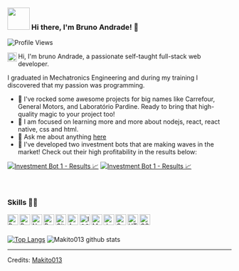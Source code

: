 ### <img src="https://i.pinimg.com/originals/00/4b/17/004b173f6e3d6843df10114e087f30a8.gif" width="50" height="50" /> Hi there, I'm Bruno Andrade! 👋
![Profile Views](https://hits.seeyoufarm.com/api/count/incr/badge.svg?url=https://github.com/makito013/&title=Profile%20Views)


<a href="https://discord.gg/zDrqY5yG">
  <img align="left" alt="Bruno Andrade" width="21px" src="https://raw.githubusercontent.com/anuraghazra/anuraghazra/master/assets/discord-round.svg" />
</a>

Hi, I'm bruno Andrade, a passionate self-taught full-stack web developer.

I graduated in Mechatronics Engineering and during my training I discovered that my passion was programming.

- 🔭 I've rocked some awesome projects for big names like Carrefour, General Motors, and Laboratório Pardine. Ready to bring that high-quality magic to your project too!
- 🌱 I am focused on learning more and more about nodejs, react, react native, css and html.
- 💬 Ask me about anything [here](https://github.com/makito013/makito013/issues)
- 🤖 I've developed two investment bots that are making waves in the market! Check out their high profitability in the results below:
  
[![Investment Bot 1 - Results 📈](https://github.com/makito013/makito013/blob/main/Captura%20de%20Tela%202024-01-26%20a%CC%80s%2016.01.28.png?raw=true)](https://www.mql5.com/pt/signals/2191482)
[![Investment Bot 1 - Results 📈](https://github.com/makito013/makito013/blob/main/Captura%20de%20Tela%202024-01-26%20a%CC%80s%2016.01.51.png?raw=true)](https://www.mql5.com/pt/signals/2191472)
<br>
<br>
<br>

### Skills 👨‍💻

<img align="left" alt="Python" width="24px" src="https://cdn-icons-png.flaticon.com/512/1822/1822899.png" />
<img align="left" alt="React" width="24px" src="https://cdn-icons-png.flaticon.com/512/919/919851.png" />
<img align="left" alt="NodeJs" width="24px" src="https://cdn-icons-png.flaticon.com/512/919/919825.png" />
<img align="left" alt="PostgreSql" width="24px" src="https://user-images.githubusercontent.com/24623425/36042969-f87531d4-0d8a-11e8-9dee-e87ab8c6a9e3.png" />
<img align="left" alt="GitHub" width="24px" src="https://cdn-icons-png.flaticon.com/512/733/733553.png" />
<img align="left" alt="Android" width="24px" src="https://cdn-icons-png.flaticon.com/512/270/270780.png" />
<img align="left" alt="IOS" width="24px" src="https://cdn-icons-png.flaticon.com/512/882/882704.png" />
<img align="left" alt="MySQL" width="24px" src="https://icons-for-free.com/iconfiles/png/512/development+logo+mysql+icon-1320184807686758112.png" />
<img align="left" alt="JavaScript" width="24px" src="https://icon-library.com/images/javascript-icon-png/javascript-icon-png-23.jpg" />
<img align="left" alt="C++" width="24px" src="https://user-images.githubusercontent.com/42747200/46140125-da084900-c26d-11e8-8ea7-c45ae6306309.png" />
<img align="left" alt="HTML" width="24px" src="https://cdn.icon-icons.com/icons2/2107/PNG/512/file_type_html_icon_130541.png" />
<img align="left" alt="CSS" width="24px" src="https://cdn.icon-icons.com/icons2/2107/PNG/512/file_type_css_icon_130661.png" />
<br>
<br>

[![Top Langs](https://github-readme-stats.vercel.app/api/top-langs/?username=makito013&layout=compact&theme=highcontrast)](https://github.com/makito013/)
![Makito013 github stats](https://github-readme-stats.vercel.app/api?username=Makito013&count_private=true&show_icons=true&theme=highcontrast)

-----
Credits: [Makito013](https://github.com/makito013)
